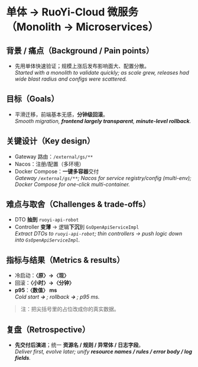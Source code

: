 # 单体 → RuoYi-Cloud 微服务（Monolith → Microservices）

## 背景 / 痛点（Background / Pain points）
- 先用单体快速验证；规模上涨后发布影响面大、配置分散。  
  _Started with a monolith to validate quickly; as scale grew, releases had wide blast radius and configs were scattered._

## 目标（Goals）
- 平滑迁移，前端基本无感，**分钟级回滚**。  
  _Smooth migration, **frontend largely transparent**, **minute-level rollback**._

## 关键设计（Key design）
- Gateway 路由：`/external/gs/**`  
- Nacos：注册/配置（多环境）  
- Docker Compose：**一键多容器**交付  
  _Gateway `/external/gs/**`; Nacos for service registry/config (multi-env); Docker Compose for one-click multi-container._

## 难点与取舍（Challenges & trade-offs）
- DTO **抽到** `ruoyi-api-robot`  
- Controller **变薄** → 逻辑**下沉**到 `GsOpenApiServiceImpl`  
  _Extract DTOs to `ruoyi-api-robot`; thin controllers → push logic down into `GsOpenApiServiceImpl`._

## 指标与结果（Metrics & results）
- 冷启动：**〈原〉→〈现〉**  
- 回滚：**〈小时〉→〈分钟〉**  
- **p95**：**〈数值〉 ms**  
  _Cold start **<before> → <after>**; rollback **<hours> → <minutes>**; p95 **<value>** ms._  
> 注：把尖括号里的占位改成你的真实数据。

## 复盘（Retrospective）
- **先交付后演进**；统一 **资源名 / 规则 / 异常体 / 日志字段**。  
  _Deliver first, evolve later; unify **resource names / rules / error body / log fields**._
